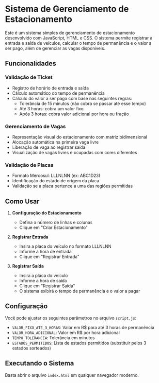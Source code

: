 # Sistema de Gerenciamento de Estacionamento

Este é um sistema simples de gerenciamento de estacionamento desenvolvido com JavaScript, HTML e CSS. O sistema permite registrar a entrada e saída de veículos, calcular o tempo de permanência e o valor a ser pago, além de gerenciar as vagas disponíveis.

## Funcionalidades

### Validação de Ticket

- Registro de horário de entrada e saída
- Cálculo automático do tempo de permanência
- Cálculo do valor a ser pago com base nas seguintes regras:
  - Tolerância de 15 minutos (não cobra se passar até esse tempo)
  - Até 3 horas: cobra um valor fixo
  - Após 3 horas: cobra valor adicional por hora ou fração

### Gerenciamento de Vagas

- Representação visual do estacionamento com matriz bidimensional
- Alocação automática na primeira vaga livre
- Liberação de vaga ao registrar saída
- Visualização de vagas livres e ocupadas com cores diferentes

### Validação de Placas

- Formato Mercosul: LLLNLNN (ex: ABC1D23)
- Identificação do estado de origem da placa
- Validação se a placa pertence a uma das regiões permitidas

## Como Usar

1. **Configuração do Estacionamento**

   - Defina o número de linhas e colunas
   - Clique em "Criar Estacionamento"

2. **Registrar Entrada**

   - Insira a placa do veículo no formato LLLNLNN
   - Informe a hora de entrada
   - Clique em "Registrar Entrada"

3. **Registrar Saída**
   - Insira a placa do veículo
   - Informe a hora de saída
   - Clique em "Registrar Saída"
   - O sistema exibirá o tempo de permanência e o valor a pagar

## Configuração

Você pode ajustar os seguintes parâmetros no arquivo `script.js`:

- `VALOR_FIXO_ATE_3_HORAS`: Valor em R$ para até 3 horas de permanência
- `VALOR_HORA_ADICIONAL`: Valor em R$ por hora adicional
- `TEMPO_TOLERANCIA`: Tolerância em minutos
- `ESTADOS_PERMITIDOS`: Lista de estados permitidos (substituir pelos 3 estados sorteados)

## Executando o Sistema

Basta abrir o arquivo `index.html` em qualquer navegador moderno.
